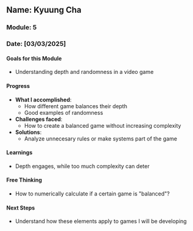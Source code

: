 <!-- Markdown Docs: https://docs.github.com/en/get-started/writing-on-github/getting-started-with-writing-and-formatting-on-github/basic-writing-and-formatting-syntax -->
## Name: Kyuung Cha
### Module: 5

<!-- Repeat the below as needed-->
### Date: [03/03/2025]

#### Goals for this Module
- Understanding depth and randomness in a video game

#### Progress
- **What I accomplished**:
  - How different game balances their depth
  - Good examples of randomness
- **Challenges faced**:
  - How to create a balanced game without increasing complexity
- **Solutions**:
  - Analyze unnecesary rules or make systems part of the game

#### Learnings
- Depth engages, while too much complexity can deter

#### Free Thinking
- How to numerically calculate if a certain game is "balanced"?

#### Next Steps
- Understand how these elements apply to games I will be developing
